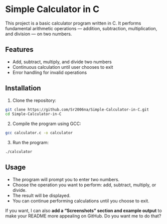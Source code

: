 # Simple Calculator in C

This project is a basic calculator program written in C.
It performs fundamental arithmetic operations — addition, subtraction, multiplication, and division — on two numbers.

## Features

* Add, subtract, multiply, and divide two numbers
* Continuous calculation until user chooses to exit
* Error handling for invalid operations

## Installation

1. Clone the repository:

```bash
git clone https://github.com/Sr2006na/Simple-Calculator-in-C.git
cd Simple-Calculator-in-C
```

2. Compile the program using GCC:

```bash
gcc calculator.c -o calculator
```

3. Run the program:

```bash
./calculator
```

## Usage

* The program will prompt you to enter two numbers.
* Choose the operation you want to perform: add, subtract, multiply, or divide.
* The result will be displayed.
* You can continue performing calculations until you choose to exit.



If you want, I can also **add a “Screenshots” section and example output** to make your README more appealing on GitHub. Do you want me to do that?
